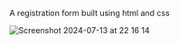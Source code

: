 A registration form built using html and css


![Screenshot 2024-07-13 at 22 16 14](https://github.com/user-attachments/assets/e686a08f-a667-486f-8a52-9cbbb249dfd1)
